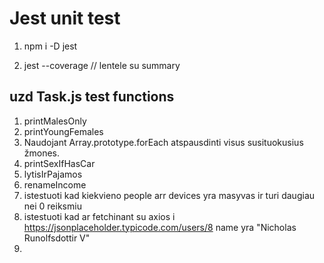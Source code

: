 # Jest unit test 

1. npm i -D jest

2. jest --coverage // lentele su summary

## uzd Task.js test functions

1. printMalesOnly
2. printYoungFemales
1. Naudojant Array.prototype.forEach atspausdinti visus susituokusius žmones.
1. printSexIfHasCar
1. lytisIrPajamos
1. renameIncome
1. istestuoti kad kiekvieno people arr devices yra masyvas ir turi daugiau nei 0 reiksmiu
2. istestuoti kad ar fetchinant su axios i https://jsonplaceholder.typicode.com/users/8 name yra "Nicholas Runolfsdottir V"
3. 